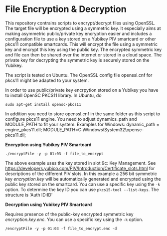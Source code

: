 # File Encryption & Decryption

This repository contrains scripts to encrypt/decrypt files using OpenSSL. The target file will be encrypted using a symmetric key. It especially aims at making asymmetric public/private key encryption easier and includes a configuration file to use a key stored on a Yubikey PIV smartcard or other pkcs11 compatible smartcards. This will encrypt the file using a symmetric key and encrypt this key using the public key. The encrypted symmetric key and file can then be shared over the internet or stored in a cloud space. The private key for decrypting the symmetric key is securely stored on the Yubikey.

The script is tested on Ubuntu. The OpenSSL config file openssl.cnf for pkcs11 might be adapted to your system.

In order to use public/private key encrpytion stored on a Yubikey you have to install OpenSC PKCS11 library. In Ubuntu, do
```
sudo apt-get install opensc-pkcs11
```

In addition you need to store openssl.cnf in the same folder as this script to configure pkcs11 engine. You need to adjust dynamics_path and MODULE_PATH to fit your system. Examples for Windows: dynamic_path = engine_pkcs11.dll; MODULE_PATH=C:\\Windows\\System32\\opensc-pkcs11.dll;

**Encryption using Yubikey PIV Smartcard**
```
./encryptFile -y -p 01:03 -f file_to_encrypt
```
The above example uses the key stored in slot 9c: Key Management. See https://developers.yubico.com/PIV/Introduction/Certificate_slots.html for descriptions of the different PIV slots. In this example a 256 bit symmetric key *encryption.key* will be automatically generated and encrypted using the public key stored on the smartcard. You can use a specific key using the `-k` option. To determine the key ID you can use `pkcs15-tool --list-keys`. The structure is 'Auth ID:ID'

**Decryption using Yubikey PIV Smartcard**

Requires presence of the public-key encrypted symmetric key *encryption.key.enc*. You can use a specific key using the `-k` option.
```
/encryptFile -y -p 01:03 -f file_to_encrypt.enc -d
```
